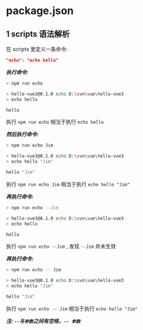 # package.json

## 1 scripts 语法解析

在 scripts 里定义一条命令:

```json
"echo": "echo hello"
```

***执行命令:***

```bash
> npm run echo

> hello-vue3@0.1.0 echo D:\svn\vue\hello-vue3
> echo hello

hello
```

执行 ```npm run echo``` 相当于执行 ```echo hello```

***然后执行命令:***

```bash
> npm run echo Jim

> hello-vue3@0.1.0 echo D:\svn\vue\hello-vue3
> echo hello "Jim"

hello "Jim"
```

执行 ```npm run echo Jim``` 相当于执行 ```echo hello "Jim"```

***再执行命令:***

```bash
> npm run echo --Jim

> hello-vue3@0.1.0 echo D:\svn\vue\hello-vue3
> echo hello

hello
```

执行 ```npm run echo --Jim``` , 发现 ```--Jim``` 并未生效

***再执行命令:***

```bash
> npm run echo -- Jim

> hello-vue3@0.1.0 echo D:\svn\vue\hello-vue3
> echo hello "Jim"

hello "Jim"
```

执行 ```npm run echo -- Jim``` 相当于执行 ```echo hello "Jim"```

***注: ```--```与```参数```之间有空格，```-- 参数```***
